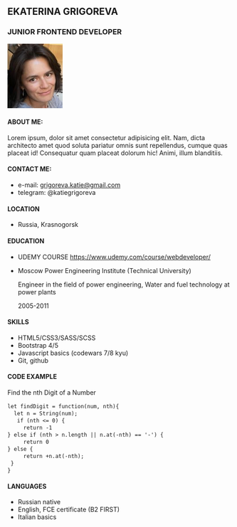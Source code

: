 ## EKATERINA GRIGOREVA
### JUNIOR FRONTEND DEVELOPER 
![photo](IMG_0912.JPG)
#### ABOUT ME:
Lorem ipsum, dolor sit amet consectetur adipisicing elit. Nam, dicta architecto amet quod soluta pariatur omnis sunt repellendus, cumque quas placeat id! Consequatur quam placeat dolorum hic! Animi, illum blanditiis.

#### CONTACT ME:
- e-mail: grigoreva.katie@gmail.com
- telegram: @katiegrigoreva
#### LOCATION
- Russia, Krasnogorsk
#### EDUCATION
- UDEMY COURSE 
   https://www.udemy.com/course/webdeveloper/
- Moscow Power Engineering Institute (Technical University)

   Engineer in the field of power engineering, Water and fuel technology at power plants

   2005-2011
#### SKILLS
- HTML5/CSS3/SASS/SCSS
- Bootstrap 4/5
- Javascript basics (codewars 7/8 kyu)
- Git, github
#### CODE EXAMPLE
Find the nth Digit of a Number
```
let findDigit = function(num, nth){
  let n = String(num);
   if (nth <= 0) {
     return -1
} else if (nth > n.length || n.at(-nth) == '-') {
     return 0
} else {
     return +n.at(-nth);
 }
}
```
#### LANGUAGES
- Russian native
- English, FCE certificate (B2 FIRST)
- Italian basics






